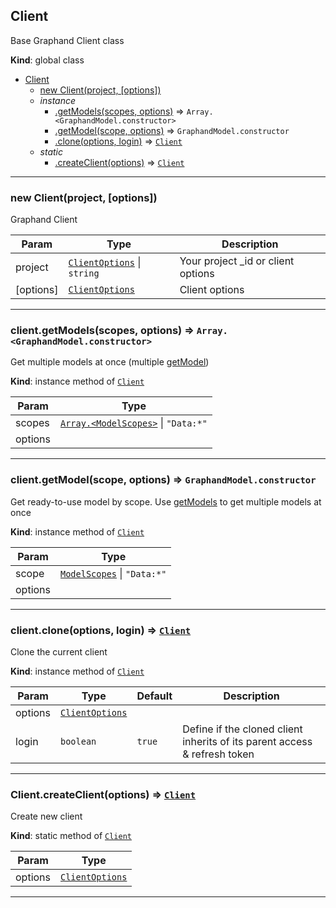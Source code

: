 <a name="Client"></a>

## Client
Base Graphand Client class

**Kind**: global class  

* [Client](Client.md#Client)
    * [new Client(project, [options])](#new_Client_new)
    * _instance_
        * [.getModels(scopes, options)](Client.md#Client+getModels) ⇒ <code>Array.&lt;GraphandModel.constructor&gt;</code>
        * [.getModel(scope, options)](Client.md#Client+getModel) ⇒ <code>GraphandModel.constructor</code>
        * [.clone(options, login)](Client.md#Client+clone) ⇒ [<code>Client</code>](Client.md#Client)
    * _static_
        * [.createClient(options)](#Client.createClient) ⇒ [<code>Client</code>](Client.md#Client)


* * *

<a name="new_Client_new"></a>

### new Client(project, [options])
Graphand Client


| Param | Type | Description |
| --- | --- | --- |
| project | [<code>ClientOptions</code>](#ClientOptions) \| <code>string</code> | Your project _id or client options |
| [options] | [<code>ClientOptions</code>](#ClientOptions) | Client options |


* * *

<a name="Client+getModels"></a>

### client.getModels(scopes, options) ⇒ <code>Array.&lt;GraphandModel.constructor&gt;</code>
Get multiple models at once (multiple [getModel](Client.md#Client+getModel))

**Kind**: instance method of [<code>Client</code>](Client.md#Client)  

| Param | Type |
| --- | --- |
| scopes | [<code>Array.&lt;ModelScopes&gt;</code>](#ModelScopes) \| <code>&quot;Data:\*&quot;</code> | 
| options |  | 


* * *

<a name="Client+getModel"></a>

### client.getModel(scope, options) ⇒ <code>GraphandModel.constructor</code>
Get ready-to-use model by scope. Use [getModels](Client.md#Client+getModels) to get multiple models at once

**Kind**: instance method of [<code>Client</code>](Client.md#Client)  

| Param | Type |
| --- | --- |
| scope | [<code>ModelScopes</code>](#ModelScopes) \| <code>&quot;Data:\*&quot;</code> | 
| options |  | 


* * *

<a name="Client+clone"></a>

### client.clone(options, login) ⇒ [<code>Client</code>](Client.md#Client)
Clone the current client

**Kind**: instance method of [<code>Client</code>](Client.md#Client)  

| Param | Type | Default | Description |
| --- | --- | --- | --- |
| options | [<code>ClientOptions</code>](#ClientOptions) |  |  |
| login | <code>boolean</code> | <code>true</code> | Define if the cloned client inherits of its parent access & refresh token |


* * *

<a name="Client.createClient"></a>

### Client.createClient(options) ⇒ [<code>Client</code>](Client.md#Client)
Create new client

**Kind**: static method of [<code>Client</code>](Client.md#Client)  

| Param | Type |
| --- | --- |
| options | [<code>ClientOptions</code>](#ClientOptions) | 


* * *

